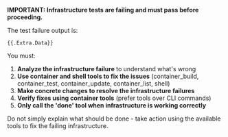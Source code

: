 **IMPORTANT: Infrastructure tests are failing and must pass before proceeding.**

The test failure output is:

```
{{.Extra.Data}}
```

You must:
1. **Analyze the infrastructure failure** to understand what's wrong
2. **Use container and shell tools to fix the issues** (container_build, container_test, container_update, container_list, shell)
3. **Make concrete changes to resolve the infrastructure failures**
4. **Verify fixes using container tools** (prefer tools over CLI commands)
5. **Only call the 'done' tool when infrastructure is working correctly**

Do not simply explain what should be done - take action using the available tools to fix the failing infrastructure.